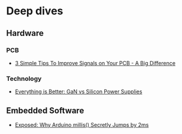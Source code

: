 # Deep dives

## Hardware

### PCB 
- [3 Simple Tips To Improve Signals on Your PCB - A Big Difference](https://youtu.be/CDJn-35W8sg) 
### Technology
- [Everything is Better: GaN vs Silicon Power Supplies](https://youtu.be/vgmqUhvQlww)

## Embedded Software
- [Exposed: Why Arduino millis() Secretly Jumps by 2ms](https://youtu.be/QCyGxUEpz7k) 
